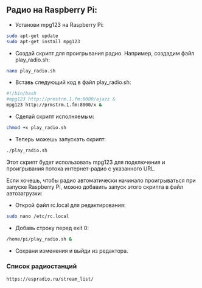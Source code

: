 ## Радио на Raspberry Pi:

- Установи mpg123 на Raspberry Pi:
```bash
sudo apt-get update
sudo apt-get install mpg123
```
- Создай скрипт для проигрывания радио. Например, создадим файл play_radio.sh:

```bash
nano play_radio.sh
```
- Вставь следующий код в файл play_radio.sh:

```bash
#!/bin/bash
#mpg123 http://prmstrm.1.fm:8000/ajazz &
mpg123 http://prmstrm.1.fm:8000/x &

```

- Сделай скрипт исполняемым:

```bash
chmod +x play_radio.sh
```

- Теперь можешь запускать скрипт:

```bash
./play_radio.sh
```

Этот скрипт будет использовать mpg123 для подключения и проигрывания потока интернет-радио с указанного URL.

Если хочешь, чтобы радио автоматически начинало проигрываться при запуске Raspberry Pi, можно добавить запуск этого скрипта в файл автозагрузки:

- Открой файл rc.local для редактирования:

```bash
sudo nano /etc/rc.local
```

- Добавь строку перед exit 0:

```bash
/home/pi/play_radio.sh &
```
- Сохрани изменения и выйди из редактора.

### Список радиостанций
```
https://espradio.ru/stream_list/
```